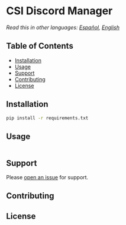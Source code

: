 # CSI Discord Manager

*Read this in other languages: [Español](README.md), [English](README.en.md)*

## Table of Contents

- [Installation](#installation)
- [Usage](#usage)
- [Support](#support)
- [Contributing](#contributing)
- [License](#license)

## Installation

```bash
pip install -r requirements.txt
```

## Usage

```python
```

## Support

Please [open an issue](https://github.com/csi-upiicsa/csi-discord-manager/issues/new) for support.

## Contributing


## License

